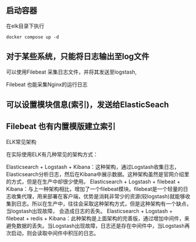 

## 启动容器

在elk目录下执行

```
docker compose up -d
```

## 对于某些系统，只能将日志输出至log文件

可以使用Filebeat 采集日志文件，并将其发送至logstash,

Filebeat 也能采集Nginx的运行日志


## 可以设置模块信息(索引)，发送给ElasticSeach



## Filebeat 也有内置模版建立索引



ELK常见架构

在实际使用ELK有几种常见的架构方式：

Elasticsearch + Logstash + Kibana：这种架构，通过Logstash收集日志，Elasticsearch分析日志，然后在Kibana中展示数据。这种架构虽然是官网介绍里的方式，但是在生产中却很少使用。
Elasticsearch + Logstash + filebeat + Kibana：与上一种架构相比，增加了一个filebeat模块。filebeat是一个轻量的日志收集代理，用来部署在客户端，优势是消耗非常少的资源(较logstash)就能够收集到日志。所以在生产中，往往会采取这种架构方式，但是这种架构有一个缺点，当logstash出现故障， 会造成日志的丢失。
Elasticsearch + Logstash + filebeat + redis + Kibana：此种架构是上面架构的完善版，通过增加中间件，来避免数据的丢失。当Logstash出现故障，日志还是存在中间件中，当Logstash再次启动，则会读取中间件中积压的日志。